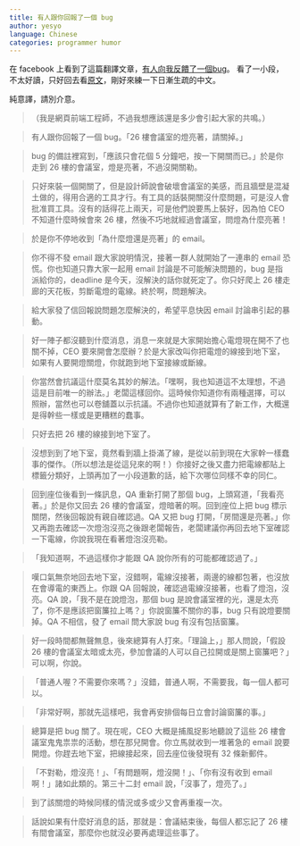 ```yaml
---
title: 有人跟你回報了一個 bug
author: yesyo
language: Chinese
categories: programmer humor
---
```


在 facebook 上看到了這篇翻譯文章，[有人向我反饋了一個bug](http://www.techug.com/when_someone_gives_you_a_bug)。
看了一小段，不太好讀，只好回去看[原文](http://www.reddit.com/r/ProgrammerHumor/comments/2spd2s/when_someone_gives_you_a_bug_long/)，剛好來練一下日漸生疏的中文。

純意譯，請別介意。

>（我是網頁前端工程師，不過我想應該還是多少會引起大家的共鳴。）

> 有人跟你回報了一個 bug。「26 樓會議室的燈亮著，請關掉。」

> bug 的備註裡寫到，「應該只會花個 5 分鐘吧，按一下開關而已。」於是你走到 26 樓的會議室，燈是亮著，不過沒開關勒。

> 只好來裝一個開關了，但是設計師說會破壞會議室的美感，而且牆壁是混凝土做的，得用合適的工具才行。有工具的話裝開關沒什麼問題，可是沒人會批准買工具。沒有的話得花上兩天，可是他們說要馬上裝好，因為怕 CEO 不知道什麼時候會來 26 樓，然後不巧地就經過會議室，問燈為什麼亮著！

> 於是你不停地收到「為什麼燈還是亮著」的 email。

> 你不得不發 email 跟大家說明情況，接著一群人就開始了一連串的 email 恐慌。你也知道只靠大家一起用 email 討論是不可能解決問題的，bug 是指派給你的，deadline 是今天，沒解決的話你就死定了。你只好爬上 26 樓走廊的天花板，剪斷電燈的電線。終於啊，問題解決。

> 給大家發了信回報說問題怎麼解決的，希望平息快因 email 討論串引起的暴動。

> 好一陣子都沒聽到什麼消息，消息一來就是大家開始擔心電燈現在開不了也關不掉，CEO 要來開會怎麼辦？於是大家改叫你把電燈的線接到地下室，如果有人要開燈關燈，你就跑到地下室接線或斷線。

> 你當然會抗議這什麼莫名其妙的解法。「嘿啊，我也知道這不太理想，不過這是目前唯一的辦法。」老闆這樣回你。這時候你知道你有兩種選擇，可以照辦，當然也可以卷舖蓋以示抗議。不過你也知道就算有了新工作，大概還是得幹些一樣或是更糟糕的蠢事。

> 只好去把 26 樓的線接到地下室了。

> 沒想到到了地下室，竟然看到牆上掛滿了線，是從以前到現在大家幹一樣蠢事的傑作。（所以想法是從這兒來的啊！）你接好之後又盡力把電線都貼上標籤分類好，上頭再加了一小段道歉的話，給下次哪位同樣不幸的同仁。

> 回到座位後看到一條訊息，QA 重新打開了那個 bug，上頭寫道，「我看亮著。」於是你又回去 26 樓的會議室，燈暗著的啊。回到座位上把 bug 標示關閉，然後回報說有親自確認過。QA 又把 bug 打開，「房間還是亮著。」你又再跑去確認一次燈泡沒亮之後跟老闆報告，老闆建議你再回去地下室確認一下電線，你說我現在看著燈泡沒亮勒。

>「我知道啊，不過這樣你才能跟 QA 說你所有的可能都確認過了。」

> 嘆口氣無奈地回去地下室，沒錯啊，電線沒接著，兩邊的線都包著，也沒放在會導電的東西上。你跟 QA 回報說，確認過電線沒接著，也看了燈泡，沒亮。QA 說，「我不是在說燈泡，那個 bug 是說會議室裡的光，還是太亮了，你不是應該把窗簾拉上嗎？」你說窗簾不關你的事，bug 只有說燈要關掉。QA 不相信，發了 email 問大家說 bug 有沒有包括窗簾。

> 好一段時間都無聲無息，後來總算有人打來。「理論上，」那人問說，「假設 26 樓的會議室太暗或太亮，參加會議的人可以自己拉開或是關上窗簾吧？」可以啊，你說。

> 「普通人喔？不需要你來嗎？」沒錯，普通人啊，不需要我，每一個人都可以。

> 「非常好啊，那就先這樣吧，我會再安排個每日立會討論窗簾的事。」

> 總算是把 bug 關了。現在呢，CEO 大概是捕風捉影地聽說了這些 26 樓會議室鬼鬼祟祟的活動，想在那兒開會。你立馬就收到一堆著急的 email 說要開燈。你趕去地下室，把線接起來，回去座位後發現有 32 條新郵件。

> 「不對勒，燈沒亮！」、「有問題啊，燈沒開！」、「你有沒有收到 email 啊！」諸如此類的。第三十二封 email 說，「沒事了，燈亮了。」

> 到了該關燈的時候同樣的情況或多或少又會再重複一次。

> 話說如果有什麼好消息的話，那就是：會議結束後，每個人都忘記了 26 樓有間會議室，那麼你也就沒必要再處理這些事了。
